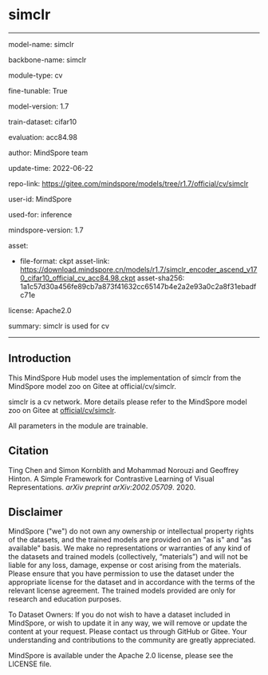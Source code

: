 # simclr

---

model-name: simclr

backbone-name: simclr

module-type: cv

fine-tunable: True

model-version: 1.7

train-dataset: cifar10

evaluation: acc84.98

author: MindSpore team

update-time: 2022-06-22

repo-link: <https://gitee.com/mindspore/models/tree/r1.7/official/cv/simclr>

user-id: MindSpore

used-for: inference

mindspore-version: 1.7

asset:

-
    file-format: ckpt
    asset-link: <https://download.mindspore.cn/models/r1.7/simclr_encoder_ascend_v170_cifar10_official_cv_acc84.98.ckpt>
    asset-sha256: 1a1c57d30a456fe89cb7a873f41632cc65147b4e2a2e93a0c2a8f31ebadfc71e

license: Apache2.0

summary: simclr is used for cv

---

## Introduction

This MindSpore Hub model uses the implementation of simclr from the MindSpore model zoo on Gitee at official/cv/simclr.

simclr is a cv network. More details please refer to the MindSpore model zoo on Gitee at [official/cv/simclr](https://gitee.com/mindspore/models/blob/r1.7/official/cv/simclr/README.md).

All parameters in the module are trainable.

## Citation

Ting Chen and Simon Kornblith and Mohammad Norouzi and Geoffrey Hinton. A Simple Framework for Contrastive Learning of Visual Representations. *arXiv preprint arXiv:2002.05709*. 2020.

## Disclaimer

MindSpore ("we") do not own any ownership or intellectual property rights of the datasets, and the trained models are provided on an "as is" and "as available" basis. We make no representations or warranties of any kind of the datasets and trained models (collectively, “materials”) and will not be liable for any loss, damage, expense or cost arising from the materials. Please ensure that you have permission to use the dataset under the appropriate license for the dataset and in accordance with the terms of the relevant license agreement. The trained models provided are only for research and education purposes.

To Dataset Owners: If you do not wish to have a dataset included in MindSpore, or wish to update it in any way, we will remove or update the content at your request. Please contact us through GitHub or Gitee. Your understanding and contributions to the community are greatly appreciated.

MindSpore is available under the Apache 2.0 license, please see the LICENSE file.
